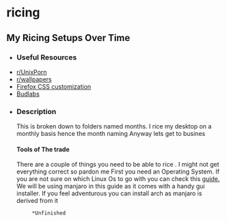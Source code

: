 <h1>ricing</h1>


<!DOCTYPE html>
<html>
    <head>
        <meta charset="utf-8">
        <meta name="author" content="https://github.com/0-l">
        <link rel="stylesheet" type="text/css" href="css/awoo.min.css">
        <link href="https://fonts.googleapis.com/css?family=Nunito:200|Roboto:100,400,700" rel="stylesheet">
        <link href="https://fonts.googleapis.com/icon?family=Material+Icons" rel="stylesheet">
    <link href="css/style.css" rel="stylesheet" type="text/css">
    <h2>My Ricing Setups Over Time</h2>
</head>
    <div id="panels">
    <ul class="SEPPUKU" active>
        <div class="links">
            <li>
             <h3>Useful Resources</h3>
                        <li><a href="https://www.reddit.com/r/unixporn//a/">r/UnixPorn</a></li>
                        <li><a href="https://www.reddit.com/r/wallpapers/">r/wallpapers</a></li>
                        <li><a href="http://boards.4chan.org/wg/thread/7449335#p7449335/">Firefox CSS customization</a></li>
                        <li><a href="https://www.youtube.com/user/dubbeltumme">Budlabs</a></li>
            </li>
          <li>
            <h3>Description</h3>
            <p1>This is broken down to folders named months. I rice my desktop on a monthly basis hence the month naming
            Anyway lets get to busines
            </p1>
            <h4>Tools of The trade</h4>
            <body>
              There are a couple of things you need to be able to rice . I might not get everything correct so pardon me
            First you need an Operating System.         
            If you are not sure on which Linux Os to go with you can check this <a href="https://i.imgur.com/wXsA1Ls.jpg">guide.</a>
            We will be using manjaro in this guide  as it comes with a handy gui installer. If you feel adventurous you can install arch as manjaro is derived from it         
           
           
         *Unfinished
